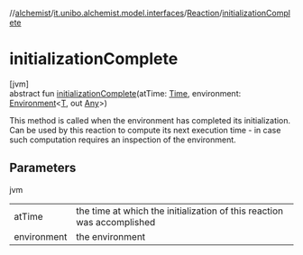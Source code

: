 //[alchemist](../../../index.md)/[it.unibo.alchemist.model.interfaces](../index.md)/[Reaction](index.md)/[initializationComplete](initialization-complete.md)

# initializationComplete

[jvm]\
abstract fun [initializationComplete](initialization-complete.md)(atTime: [Time](../-time/index.md), environment: [Environment](../-environment/index.md)<[T](../-action/index.md), out [Any](https://kotlinlang.org/api/latest/jvm/stdlib/kotlin/-any/index.html)>)

This method is called when the environment has completed its initialization. Can be used by this reaction to compute its next execution time - in case such computation requires an inspection of the environment.

## Parameters

jvm

| | |
|---|---|
| atTime | the time at which the initialization of this reaction was accomplished |
| environment | the environment |
